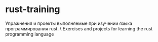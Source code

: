 # rust-training
Упражнения и проекты выполняемые при изучении языка программирования rust. \\ Exercises and projects for learning the rust programming language
